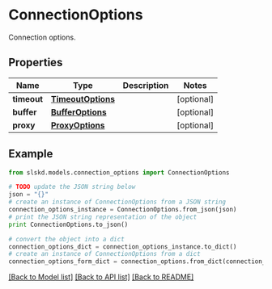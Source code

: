 # ConnectionOptions

Connection options.

## Properties
Name | Type | Description | Notes
------------ | ------------- | ------------- | -------------
**timeout** | [**TimeoutOptions**](TimeoutOptions.md) |  | [optional]
**buffer** | [**BufferOptions**](BufferOptions.md) |  | [optional]
**proxy** | [**ProxyOptions**](ProxyOptions.md) |  | [optional]

## Example

```python
from slskd.models.connection_options import ConnectionOptions

# TODO update the JSON string below
json = "{}"
# create an instance of ConnectionOptions from a JSON string
connection_options_instance = ConnectionOptions.from_json(json)
# print the JSON string representation of the object
print ConnectionOptions.to_json()

# convert the object into a dict
connection_options_dict = connection_options_instance.to_dict()
# create an instance of ConnectionOptions from a dict
connection_options_form_dict = connection_options.from_dict(connection_options_dict)
```
[[Back to Model list]](../README.md#documentation-for-models) [[Back to API list]](../README.md#documentation-for-api-endpoints) [[Back to README]](../README.md)

